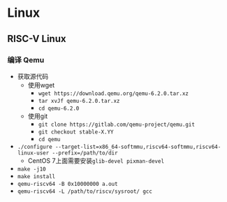 # Linux

## RISC-V Linux

### 编译 Qemu

- 获取源代码
  - 使用wget
    - `wget https://download.qemu.org/qemu-6.2.0.tar.xz`
    - `tar xvJf qemu-6.2.0.tar.xz`
    - `cd qemu-6.2.0`
  - 使用git
    - `git clone https://gitlab.com/qemu-project/qemu.git`
    - `git checkout stable-X.YY`
    - `cd qemu`
- `./configure --target-list=x86_64-softmmu,riscv64-softmmu,riscv64-linux-user --prefix=/path/to/dir`
  - CentOS 7上面需要安装`glib-devel pixman-devel`
- `make -j10`
- `make install`
- `qemu-riscv64 -B 0x10000000 a.out`
- `qemu-riscv64 -L /path/to/riscv/sysroot/ gcc`
